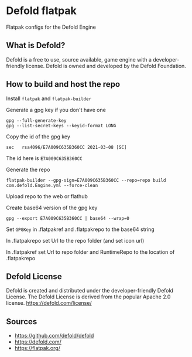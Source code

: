 # Defold flatpak
Flatpak configs for the Defold Engine

## What is Defold?
Defold is a free to use, source available, game engine with a developer-friendly license. Defold is owned and developed by the Defold Foundation.

## How to build and host the repo
Install `flatpak` and `flatpak-builder`

Generate a gpg key if you don't have one
```
gpg --full-generate-key
gpg --list-secret-keys --keyid-format LONG
```
Copy the id of the gpg key
```
sec   rsa4096/E7A009C635B360CC 2021-03-08 [SC] 
```
The id here is `E7A009C635B360CC`

Generate the repo
```
flatpak-builder --gpg-sign=E7A009C635B360CC --repo=repo build com.defold.Engine.yml --force-clean
```
Upload repo to the web or flathub

Create base64 version of the gpg key
```
gpg --export E7A009C635B360CC | base64 --wrap=0
```
Set `GPGKey` in .flatpakref and .flatpakrepo to the base64 string

In .flatpakrepo set Url to the repo folder (and set icon url)

In .flatpakref set Url to repo folder and RuntimeRepo to the location of .flatpakrepo

## Defold License
Defold is created and distributed under the developer-friendly Defold License. The Defold License is derived from the popular Apache 2.0 license.
https://defold.com/license/

## Sources
- https://github.com/defold/defold
- https://defold.com/
- https://flatpak.org/
